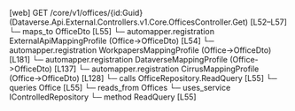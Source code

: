 [web] GET /core/v1/offices/{id:Guid}  (Dataverse.Api.External.Controllers.v1.Core.OfficesController.Get)  [L52–L57]
  └─ maps_to OfficeDto [L55]
    └─ automapper.registration ExternalApiMappingProfile (Office->OfficeDto) [L54]
    └─ automapper.registration WorkpapersMappingProfile (Office->OfficeDto) [L181]
    └─ automapper.registration DataverseMappingProfile (Office->OfficeDto) [L137]
    └─ automapper.registration CirrusMappingProfile (Office->OfficeDto) [L128]
  └─ calls OfficeRepository.ReadQuery [L55]
  └─ queries Office [L55]
    └─ reads_from Offices
  └─ uses_service IControlledRepository<Office>
    └─ method ReadQuery [L55]

